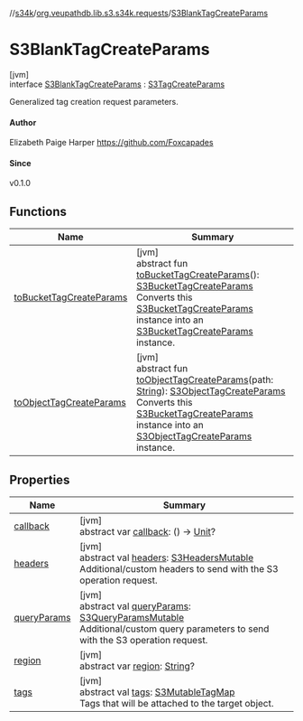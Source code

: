 //[s34k](../../../index.md)/[org.veupathdb.lib.s3.s34k.requests](../index.md)/[S3BlankTagCreateParams](index.md)

# S3BlankTagCreateParams

[jvm]\
interface [S3BlankTagCreateParams](index.md) : [S3TagCreateParams](../-s3-tag-create-params/index.md)

Generalized tag creation request parameters.

#### Author

Elizabeth Paige Harper https://github.com/Foxcapades

#### Since

v0.1.0

## Functions

| Name | Summary |
|---|---|
| [toBucketTagCreateParams](to-bucket-tag-create-params.md) | [jvm]<br>abstract fun [toBucketTagCreateParams](to-bucket-tag-create-params.md)(): [S3BucketTagCreateParams](../../org.veupathdb.lib.s3.s34k.requests.bucket/-s3-bucket-tag-create-params/index.md)<br>Converts this [S3BucketTagCreateParams](../../org.veupathdb.lib.s3.s34k.requests.bucket/-s3-bucket-tag-create-params/index.md) instance into an [S3BucketTagCreateParams](../../org.veupathdb.lib.s3.s34k.requests.bucket/-s3-bucket-tag-create-params/index.md) instance. |
| [toObjectTagCreateParams](to-object-tag-create-params.md) | [jvm]<br>abstract fun [toObjectTagCreateParams](to-object-tag-create-params.md)(path: [String](https://kotlinlang.org/api/latest/jvm/stdlib/kotlin/-string/index.html)): [S3ObjectTagCreateParams](../../org.veupathdb.lib.s3.s34k.requests.object/-s3-object-tag-create-params/index.md)<br>Converts this [S3BucketTagCreateParams](../../org.veupathdb.lib.s3.s34k.requests.bucket/-s3-bucket-tag-create-params/index.md) instance into an [S3ObjectTagCreateParams](../../org.veupathdb.lib.s3.s34k.requests.object/-s3-object-tag-create-params/index.md) instance. |

## Properties

| Name | Summary |
|---|---|
| [callback](callback.md) | [jvm]<br>abstract var [callback](callback.md): () -&gt; [Unit](https://kotlinlang.org/api/latest/jvm/stdlib/kotlin/-unit/index.html)? |
| [headers](../-s3-request-params/headers.md) | [jvm]<br>abstract val [headers](../-s3-request-params/headers.md): [S3HeadersMutable](../../org.veupathdb.lib.s3.s34k.fields.headers/-s3-headers-mutable/index.md)<br>Additional/custom headers to send with the S3 operation request. |
| [queryParams](../-s3-request-params/query-params.md) | [jvm]<br>abstract val [queryParams](../-s3-request-params/query-params.md): [S3QueryParamsMutable](../../org.veupathdb.lib.s3.s34k.fields.query_params/-s3-query-params-mutable/index.md)<br>Additional/custom query parameters to send with the S3 operation request. |
| [region](../-s3-region-request-params/region.md) | [jvm]<br>abstract var [region](../-s3-region-request-params/region.md): [String](https://kotlinlang.org/api/latest/jvm/stdlib/kotlin/-string/index.html)? |
| [tags](../-s3-tag-create-params/tags.md) | [jvm]<br>abstract val [tags](../-s3-tag-create-params/tags.md): [S3MutableTagMap](../../org.veupathdb.lib.s3.s34k.fields.tags/-s3-mutable-tag-map/index.md)<br>Tags that will be attached to the target object. |
